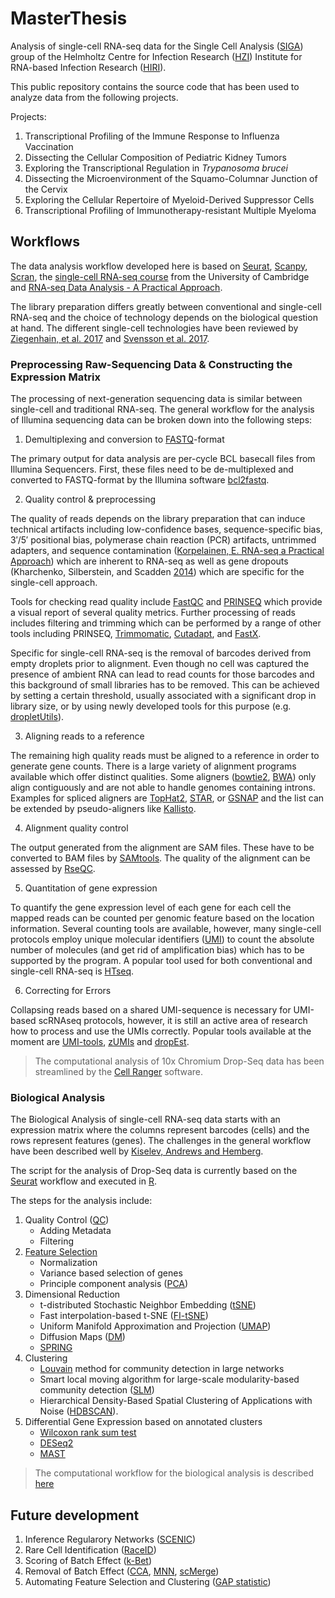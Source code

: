 # MasterThesis

Analysis of single-cell RNA-seq data for the Single Cell Analysis ([SIGA](https://www.helmholtz-hiri.de/en/research/organisation/teams/team/single-cell-analysis/)) group of the Helmholtz Centre for Infection Research ([HZI](https://www.helmholtz-hzi.de/en/)) Institute for RNA-based Infection Research ([HIRI](https://www.helmholtz-hiri.de/)). 

This public repository contains the source code that has been used to analyze data from the following projects.  

Projects:
1. Transcriptional Profiling of the Immune Response to Influenza Vaccination
2. Dissecting the Cellular Composition of Pediatric Kidney Tumors
3. Exploring the Transcriptional Regulation in *Trypanosoma brucei*
4. Dissecting the Microenvironment of the Squamo-Columnar Junction of the Cervix
5. Exploring the Cellular Repertoire of Myeloid-Derived Suppressor Cells
6. Transcriptional Profiling of Immunotherapy-resistant Multiple Myeloma

## Workflows
The data analysis workflow developed here is based on [Seurat](https://satijalab.org/seurat/), [Scanpy](https://scanpy.readthedocs.io/en/stable/), [Scran](https://bioconductor.org/packages/release/bioc/vignettes/scran/inst/doc/scran.html), the [single-cell RNA-seq course](https://hemberg-lab.github.io/scRNA.seq.course/index.html) from the University of Cambridge and [RNA-seq Data Analysis - A Practical Approach](https://doi.org/10.1201/b17457). 

The library preparation differs greatly between conventional and single-cell RNA-seq and the choice of technology depends on the biological question at hand. The different single-cell technologies have been reviewed by [Ziegenhain, et al. 2017](https://doi.org/10.1016/j.molcel.2017.01.023) and [Svensson et al. 2017](https://doi.org/10.1038/nmeth.4220). 

### Preprocessing Raw-Sequencing Data & Constructing the Expression Matrix
The processing of next-generation sequencing data is similar between single-cell and traditional RNA-seq. The general workflow for the analysis of Illumina sequencing data can be broken down into the following steps:

1. Demultiplexing and conversion to [FASTQ](https://en.wikipedia.org/wiki/FASTQ_format)-format

The primary output for data analysis are per-cycle BCL basecall files from Illumina Sequencers. First, these files need to be de-multiplexed and converted to FASTQ-format by the Illumina software [bcl2fastq](https://support.illumina.com/content/dam/illumina-support/documents/documentation/software_documentation/bcl2fastq/bcl2fastq_letterbooklet_15038058brpmi.pdf). 

2. Quality control & preprocessing

The quality of reads depends on the library preparation that can induce technical artifacts including low-confidence bases, sequence-specific bias, 3′/5′ positional bias, polymerase chain reaction (PCR) artifacts, untrimmed adapters, and sequence contamination ([Korpelainen, E. RNA-seq a Practical Approach](https://doi.org/10.1201/b17457)) which are inherent to RNA-seq as well as gene dropouts (Kharchenko, Silberstein, and Scadden [2014](https://doi.org/10.1038/nmeth.2967)) which are specific for the single-cell approach. 

Tools for checking read quality include [FastQC](http://www.bioinformatics.babraham.ac.uk/projects/fastqc/) and [PRINSEQ](https://dx.doi.org/10.1093%2Fbioinformatics%2Fbtr026) which provide a visual report of several quality metrics. Further processing of reads includes filtering and trimming which can be performed by a range of other tools including PRINSEQ, [Trimmomatic](https://doi.org/10.1093/bioinformatics/btu170), [Cutadapt](https://doi.org/10.14806/ej.17.1.200), and [FastX](http://hannonlab.cshl.edu/fastx_toolkit/index.html).

Specific for single-cell RNA-seq is the removal of barcodes derived from empty droplets prior to alignment. Even though no cell was captured the presence of ambient RNA can lead to read counts for those barcodes and this background of small libraries has to be removed. This can be achieved by setting a certain threshold, usually associated with a significant drop in library size, or by using newly developed tools for this purpose (e.g. [dropletUtils](https://bioconductor.org/packages/devel/bioc/html/DropletUtils.html)).

3. Aligning reads to a reference

The remaining high quality reads must be aligned to a reference in order to generate gene counts. There is a large variety of alignment programs available which offer distinct qualities. Some aligners ([bowtie2](https://doi.org/10.1038/nmeth.1923), [BWA](https://doi.org/10.1093/bioinformatics/btp324)) only align contiguously and are not able to handle genomes containing introns. Examples for spliced aligners are [TopHat2](https://doi.org/10.1186/gb-2013-14-4-r36), [STAR](https://doi.org/10.1093/bioinformatics/bts635), or [GSNAP](https://doi.org/10.1007/978-1-4939-3578-9_15) and the list can be extended by pseudo-aligners like [Kallisto](https://doi.org/10.1038/nbt.3519).

4. Alignment quality control

The output generated from the alignment are SAM files. These have to be converted to BAM files by [SAMtools](https://doi.org/10.1093/bioinformatics/btp352). The quality of the alignment can be assessed by [RseQC](https://doi.org/10.1093/bioinformatics/bts356).

5. Quantitation of gene expression

To quantify the gene expression level of each gene for each cell the mapped reads can be counted per genomic feature based on the location information. Several counting tools are available, however, many single-cell protocols employ unique molecular identifiers ([UMI](https://doi.org/10.1038/s41598-018-31064-7)) to count the absolute number of molecules (and get rid of amplification bias) which has to be supported by the program. A popular tool used for both conventional and single-cell RNA-seq is [HTseq](https://doi.org/10.1093/bioinformatics/btu638).

6. Correcting for Errors

Collapsing reads based on a shared UMI-sequence is necessary for UMI-based scRNAseq protocols, however, it is still an active area of research how to process and use the UMIs correctly. Popular tools available at the moment are [UMI-tools](https://genome.cshlp.org/content/27/3/491), [zUMIs](https://doi.org/10.1093/gigascience/giy059) and [dropEst](https://doi.org/10.1186/s13059-018-1449-6).

> The computational analysis of 10x Chromium Drop-Seq data has been streamlined by the [Cell Ranger](https://support.10xgenomics.com/single-cell-gene-expression/software/pipelines/latest/what-is-cell-ranger) software.

### Biological Analysis
The Biological Analysis of single-cell RNA-seq data starts with an expression matrix where the columns represent barcodes (cells) and the rows represent features (genes). The challenges in the general workflow have been described well by [Kiselev, Andrews and Hemberg](https://www.nature.com/articles/s41576-018-0088-9). 

The script for the analysis of Drop-Seq data is currently based on the [Seurat](https://satijalab.org/seurat/) workflow and executed in [R](https://www.r-project.org/). 

The steps for the analysis include:

1. Quality Control ([QC](https://doi.org/10.1093/bioinformatics/btw777))
    - Adding Metadata
    - Filtering
2. [Feature Selection](https://doi.org/10.1101/574574)
    - Normalization
    - Variance based selection of genes
    - Principle component analysis ([PCA](https://doi.org/10.1038/nmeth.4346))
3. Dimensional Reduction
    - t-distributed Stochastic Neighbor Embedding ([tSNE](https://lvdmaaten.github.io/tsne/))
    - Fast interpolation-based t-SNE ([FI-tSNE](https://doi.org/10.1038/s41592-018-0308-4))
    - Uniform Manifold Approximation and Projection ([UMAP](https://umap-learn.readthedocs.io/en/latest/))
    - Diffusion Maps ([DM](https://doi.org/10.1093/bioinformatics/btv325))
    - [SPRING](https://doi.org/10.1093/bioinformatics/btx792)
4. Clustering
    - [Louvain](https://perso.uclouvain.be/vincent.blondel/research/louvain.html) method for community detection in large networks
    - Smart local moving algorithm for large-scale modularity-based community detection ([SLM](http://www.ludowaltman.nl/slm/))
    - Hierarchical Density-Based Spatial Clustering of Applications with Noise ([HDBSCAN](https://hdbscan.readthedocs.io/en/latest/index.html)).
5. Differential Gene Expression
based on annotated clusters
    - [Wilcoxon rank sum test](https://en.wikipedia.org/wiki/Mann%E2%80%93Whitney_U_test)
    - [DESeq2](https://bioconductor.org/packages/release/bioc/html/DESeq2.html)
    - [MAST](https://bioconductor.org/packages/3.9/bioc/html/MAST.html)

> The computational workflow for the biological analysis is described [here](ReadMe2.md)

## Future development

1. Inference Regularory Networks ([SCENIC](https://github.com/aertslab/SCENIC))
2. Rare Cell Identification ([RaceID](https://doi.org/10.1038/nature14966))
3. Scoring of Batch Effect ([k-Bet](https://github.com/theislab/kBET/blob/master/README.md))
4. Removal of Batch Effect ([CCA](https://doi.org/10.1038/nbt.4096), [MNN](https://doi.org/10.1038/nbt.4091), [scMerge](https://doi.org/10.1073/pnas.1820006116))
5. Automating Feature Selection and Clustering ([GAP statistic](https://statweb.stanford.edu/~gwalther/gap))
